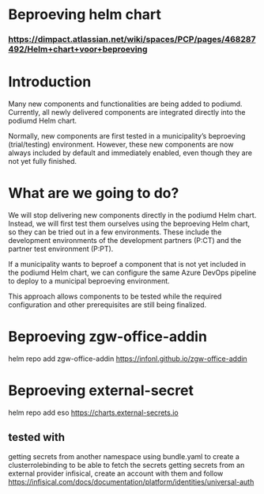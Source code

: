 # Beproeving helm chart

### https://dimpact.atlassian.net/wiki/spaces/PCP/pages/468287492/Helm+chart+voor+beproeving

# Introduction
Many new components and functionalities are being added to podiumd. Currently, all newly delivered components are integrated directly into the podiumd Helm chart.

Normally, new components are first tested in a municipality’s beproeving (trial/testing) environment. However, these new components are now always included by default and immediately enabled, even though they are not yet fully finished.

# What are we going to do?
We will stop delivering new components directly in the podiumd Helm chart. Instead, we will first test them ourselves using the beproeving Helm chart, so they can be tried out in a few environments. These include the development environments of the development partners (P:CT) and the partner test environment (P:PT).

If a municipality wants to beproef a component that is not yet included in the podiumd Helm chart, we can configure the same Azure DevOps pipeline to deploy to a municipal beproeving environment.

This approach allows components to be tested while the required configuration and other prerequisites are still being finalized.

# Beproeving zgw-office-addin

helm repo add zgw-office-addin https://infonl.github.io/zgw-office-addin

# Beproeving external-secret

helm repo add eso https://charts.external-secrets.io

## tested with
getting secrets from another namespace using bundle.yaml to create a clusterrolebinding to be able to fetch the secrets
getting secrets from an external provider infisical, create an account with them and follow https://infisical.com/docs/documentation/platform/identities/universal-auth